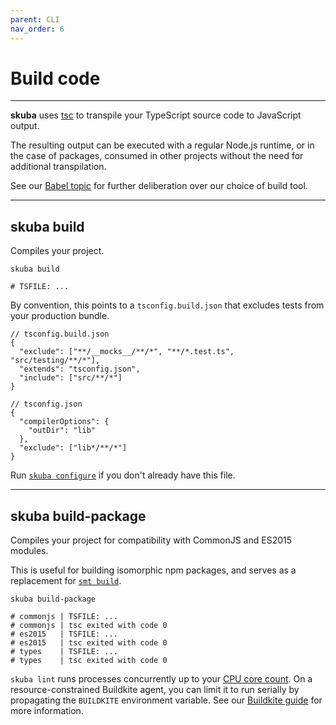 ```yaml
---
parent: CLI
nav_order: 6
---
```


# Build code

---

**skuba** uses [tsc] to transpile your TypeScript source code to JavaScript output.

The resulting output can be executed with a regular Node.js runtime,
or in the case of packages,
consumed in other projects without the need for additional transpilation.

See our [Babel topic] for further deliberation over our choice of build tool.

---

## skuba build

Compiles your project.

```shell
skuba build

# TSFILE: ...
```

By convention, this points to a `tsconfig.build.json` that excludes tests from your production bundle.

```jsonc
// tsconfig.build.json
{
  "exclude": ["**/__mocks__/**/*", "**/*.test.ts", "src/testing/**/*"],
  "extends": "tsconfig.json",
  "include": ["src/**/*"]
}
```

```jsonc
// tsconfig.json
{
  "compilerOptions": {
    "outDir": "lib"
  },
  "exclude": ["lib*/**/*"]
}
```

Run [`skuba configure`] if you don't already have this file.

---

## skuba build-package

Compiles your project for compatibility with CommonJS and ES2015 modules.

This is useful for building isomorphic npm packages, and serves as a replacement for [`smt build`].

```shell
skuba build-package

# commonjs | TSFILE: ...
# commonjs | tsc exited with code 0
# es2015   | TSFILE: ...
# es2015   | tsc exited with code 0
# types    | TSFILE: ...
# types    | tsc exited with code 0
```

`skuba lint` runs processes concurrently up to your [CPU core count].
On a resource-constrained Buildkite agent,
you can limit it to run serially by propagating the `BUILDKITE` environment variable.
See our [Buildkite guide] for more information.

[`smt build`]: ../migration-guides/seek-module-toolkit.md#building
[`skuba configure`]: ./configure.md#skuba-configure
[babel topic]: ../deep-dives/babel.md
[buildkite guide]: ../deep-dives/buildkite.md
[cpu core count]: https://nodejs.org/api/os.html#os_os_cpus
[tsc]: https://www.typescriptlang.org/docs/handbook/compiler-options.html
